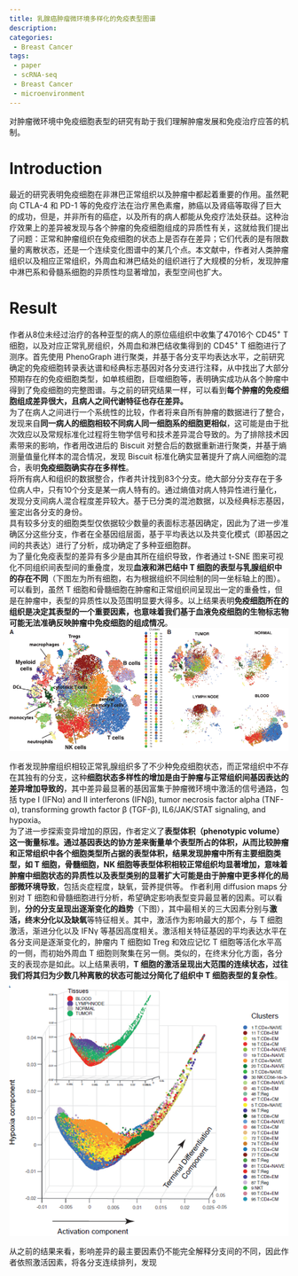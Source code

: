 ```yaml
---
title: 乳腺癌肿瘤微环境多样化的免疫表型图谱
description: 
categories:
 - Breast Cancer
tags:
 - paper
 - scRNA-seq
 - Breast Cancer
 - microenvironment
---
```


对肿瘤微环境中免疫细胞表型的研究有助于我们理解肿瘤发展和免疫治疗应答的机制。

<!-- more -->

# Introduction
最近的研究表明免疫细胞在非淋巴正常组织以及肿瘤中都起着重要的作用。虽然靶向 CTLA-4 和 PD-1 等的免疫疗法在治疗黑色素瘤，肺癌以及肾癌等取得了巨大的成功，但是，并非所有的癌症，以及所有的病人都能从免疫疗法处获益。这种治疗效果上的差异被发现与各个肿瘤的免疫细胞组成的异质性有关，这就给我们提出了问题：正常和肿瘤组织在免疫细胞的状态上是否存在差异；它们代表的是有限数量的离散状态，还是一个连续变化图谱中的某几个点。本文献中，作者对人类肿瘤组织以及相应正常组织，外周血和淋巴结处的组织进行了大规模的分析，发现肿瘤中淋巴系和骨髓系细胞的异质性均显著增加，表型空间也扩大。  
  
# Result
作者从8位未经过治疗的各种亚型的病人的原位癌组织中收集了47016个 CD45<sup>+</sup> T 细胞，以及对应正常乳房组织，外周血和淋巴结收集得到的 CD45<sup>+</sup> T 细胞进行了测序。首先使用 PhenoGraph 进行聚类，并基于各分支平均表达水平，之前研究确定的免疫细胞转录表达谱和经典标志基因对各分支进行注释，从中找出了大部分预期存在的免疫细胞类型，如单核细胞，巨噬细胞等，表明确实成功从各个肿瘤中得到了免疫细胞的完整图谱。与之前的研究结果一样，可以看到**每个肿瘤的免疫细胞组成差异很大，且病人之间代谢特征也存在差异。**  
为了在病人之间进行一个系统性的比较，作者将来自所有肿瘤的数据进行了整合，发现来自**同一病人的细胞相较不同病人同一细胞系的细胞更相似**，这可能是由于批次效应以及常规标准化过程将生物学信号和技术差异混合导致的。为了排除技术因素带来的影响，作者用改进后的 Biscuit 对整合后的数据重新进行聚类，并基于熵测量值量化样本的混合情况，发现 Biscuit 标准化确实显著提升了病人间细胞的混合，表明**免疫细胞确实存在多样性**。  
将所有病人和组织的数据整合，作者共计找到83个分支。绝大部分分支存在于多位病人中，只有10个分支是某一病人特有的。通过熵值对病人特异性进行量化，发现分支间病人混合程度差异较大。基于已分类的混池数据，以及经典标志基因，鉴定出各分支的身份。  
具有较多分支的细胞类型仅依据较少数量的表面标志基因确定，因此为了进一步准确区分这些分支，作者在全基因组层面，基于平均表达以及共变化模式（即基因之间的共表达）进行了分析，成功确定了多种亚细胞群。  
为了量化免疫表型的差异有多少是由其所在组织导致，作者通过 t-SNE 图来可视化不同组织间表型间的重叠度，发现**血液和淋巴结中 T 细胞的表型与乳腺组织中的存在不同**（下图左为所有细胞，右为根据组织不同绘制的同一坐标轴上的图）。可以看到，虽然 T 细胞和骨髓细胞在肿瘤和正常组织间呈现出一定的重叠性，但是在肿瘤中，表型的异质性以及范围明显要大得多。以上结果表明**免疫细胞所在的组织是决定其表型的一个重要因素，也意味着我们基于血液免疫细胞的生物标志物可能无法准确反映肿瘤中免疫细胞的组成情况**。  
![tissue_difference](/img/2018-09-03-BC-TME-immune-phenotypes/tissue_difference.png)  
   
作者发现肿瘤组织相较正常乳腺组织多了不少种免疫细胞状态，而正常组织中不存在其独有的分支，这种**细胞状态多样性的增加是由于肿瘤与正常组织间基因表达的差异增加导致的**，其中差异最显著的基因富集于肿瘤微环境中激活的信号通路，包括 type I (IFNα) and II interferons (IFNβ), tumor necrosis factor alpha (TNF-α), transforming growth factor β (TGF-β), IL6/JAK/STAT signaling, and hypoxia。  
为了进一步探索变异增加的原因，作者定义了**表型体积（phenotypic volume）**这一衡量标准。通过基因表达的协方差来衡量单个表型所占的体积，从而比较肿瘤和正常组织中各个细胞类型所占据的表型体积，结果发现肿瘤中所有主要细胞类型，如 T 细胞，骨髓细胞，NK 细胞等表型体积相较正常组织均显著增加，意味着**肿瘤中细胞状态的异质性以及表型类别的显著扩大可能是由于肿瘤中更多样化的局部微环境导致**，包括炎症程度，缺氧，营养提供等。
作者利用 diffusion maps 分别对 T 细胞和骨髓细胞进行分析，希望确定影响表型变异最显著的因素。可以看到，**分的分支呈现出逐渐变化的趋势**（下图），其中最相关的三大因素分别与**激活，终末分化以及缺氧**等特征相关。其中，激活作为影响最大的那个，与 T 细胞激活，渐进分化以及 IFNγ 等基因高度相关。激活相关特征基因的平均表达水平在各分支间是逐渐变化的，肿瘤内 T 细胞如 Treg 和效应记忆 T 细胞等活化水平高的一侧，而初始外周血 T 细胞则聚集在另一侧。类似的，在终末分化方面，各分支的表现亦是如此。以上结果表明，**T 细胞的激活呈现出大范围的连续状态，过往我们将其归为少数几种离散的状态可能过分简化了组织中 T 细胞表型的复杂性**。  
![diffusion_map](/img/2018-09-03-BC-TME-immune-phenotypes/diffusion_map.png)  
  
从之前的结果来看，影响差异的最主要因素仍不能完全解释分支间的不同，因此作者依照激活因素，将各分支连续排列，发现

